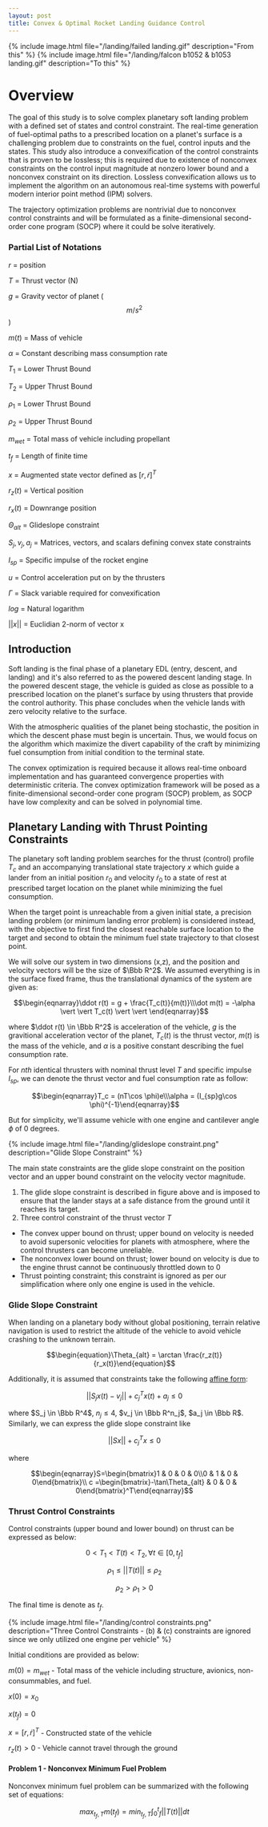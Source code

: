 ```yaml
---
layout: post
title: Convex & Optimal Rocket Landing Guidance Control
---
```


{% include image.html file="/landing/failed landing.gif" description="From this" %}
{% include image.html file="/landing/falcon b1052 & b1053 landing.gif" description="To this" %}

# Overview

The goal of this study is to solve complex planetary soft landing problem with a defined set of states and control constraint. The real-time generation of fuel-optimal paths to a prescribed location on a planet's surface is a challenging problem due to constraints on the fuel, control inputs and the states. This study also introduce a convexification of the control constraints that is proven to be lossless; this is required due to existence of nonconvex constraints on the control input magnitude at nonzero lower bound and a nonconvex constraint on its direction. Lossless convexification allows us to implement the algorithm on an autonomous real-time systems with powerful modern interior point method (IPM) solvers.

The trajectory optimization problems are nontrivial due to nonconvex control constraints and will be formulated as a finite-dimensional second-order cone program (SOCP) where it could be solve iteratively.

### Partial List of Notations

$r$ = position

$T$ = Thrust vector (N)

$g$ = Gravity vector of planet ($$m/s^{2}$$)

$m(t)$ = Mass of vehicle

$\alpha$ = Constant describing mass consumption rate

$T_1$ = Lower Thrust Bound

$T_2$ = Upper Thrust Bound

$\rho_1$ = Lower Thrust Bound

$\rho_2$ = Upper Thrust Bound

$m_{wet}$ = Total mass of vehicle including propellant

$t_f$ = Length of finite time

$x$ = Augmented state vector defined as $[r, \dot r]^T$

$r_z(t)$ = Vertical position

$r_x(t)$ = Downrange position

$\Theta_{alt}$ = Glideslope constraint

$S_j, v_j, a_j$ = Matrices, vectors, and scalars defining convex state constraints

$I_{sp}$ = Specific impulse of the rocket engine

$u$ = Control acceleration put on by the thrusters

$\Gamma$ = Slack variable required for convexification

$log$ = Natural logarithm

$\vert \vert x \vert \vert$ = Euclidian 2-norm of vector x

## Introduction

Soft landing is the final phase of a planetary EDL (entry, descent, and landing) and it's also referred to as the powered descent landing stage. In the powered descent stage, the vehicle is guided as close as possible to a prescribed location on the planet's surface by using thrusters that provide the control authority. This phase concludes when the vehicle lands with zero velocity relative to the surface.

With the atmospheric qualities of the planet being stochastic, the position in which the descent phase must begin is uncertain. Thus, we would focus on the algorithm which maximize the divert capability of the craft by minimizing fuel consumption from initial condition to the terminal state.

The convex optimization is required because it allows real-time onboard implementation and has guaranteed convergence properties with deterministic criteria. The convex optimization framework will be posed as a finite-dimensional second-order cone program (SOCP) problem, as SOCP have low complexity and can be solved in polynomial time.

## Planetary Landing with Thrust Pointing Constraints

The planetary soft landing problem searches for the thrust (control) profile $T_c$  and an accompanying translational state trajectory $x$ which guide a lander from an initial position $r_0$ and velocity $\dot r_0$ to a state of rest at prescribed target location on the planet while minimizing the fuel consumption.

When the target point is unreachable from a given initial state, a precision landing problem (or minimum landing error problem) is considered instead, with the objective to first find the closest reachable surface location to the target and second to obtain the minimum fuel state trajectory to that closest point.

We will solve our system in two dimensions (x,z), and the position and velocity vectors will be the size of $\Bbb R^2$. We assumed everything is in the surface fixed frame, thus the translational dynamics of the system are given as:

$$\begin{eqnarray}\ddot r(t) = g + \frac{T_c(t)}{m(t)}\\\dot m(t) = -\alpha \vert \vert T_c(t) \vert \vert \end{eqnarray}$$

where $\ddot r(t) \in \Bbb R^2$ is acceleration of the vehicle, $g$ is the gravitional acceleration vector of the planet, $T_c(t)$ is the thrust vector, $m(t)$ is the mass of the vehicle, and $\alpha$ is a positive constant describing the fuel consumption rate.

For $nth$ identical thrusters with nominal thrust level $T$ and specific impulse $I_{sp}$, we can denote the thrust vector and fuel consumption rate as follow:

$$\begin{eqnarray}T_c = (nT\cos \phi)e\\\alpha = (I_{sp}g\cos \phi)^{-1}\end{eqnarray}$$

But for simplicity, we'll assume vehicle with one engine and cantilever angle $\phi$ of 0 degrees.

{% include image.html file="/landing/glideslope constraint.png" description="Glide Slope Constraint" %}

The main state constraints are the glide slope constraint on the position vector and an upper bound constraint on the velocity vector magnitude.
1. The glide slope constraint is described in figure above and is imposed to ensure that the lander stays at a safe distance from the ground until it reaches its target.
2. Three control constraint of the thrust vector $T$
* The convex upper bound on thrust; upper bound on velocity is needed to avoid supersonic velocities for planets with atmosphere, where the control thrusters can become unreliable.
* The nonconvex lower bound on thrust; lower bound on velocity is due to the engine thrust cannot be continuously throttled down to 0
* Thrust pointing constraint; this constraint is ignored as per our simplification where only one engine is used in the vehicle.

### Glide Slope Constraint
When landing on a planetary body without global positioning, terrain relative navigation is used to restrict the altitude of the vehicle to avoid vehicle crashing to the unknown terrain.

$$\begin{equation}\Theta_{alt} = \arctan \frac{r_z(t)}{r_x(t)}\end{equation}$$

Additionally, it is assumed that constraints take the following [affine form](https://mathworld.wolfram.com/AffineFunction.html):

$$\begin{equation}\vert \vert S_j x(t) - v_j \vert \vert + c^T_j x(t) + a_j \leq 0\end{equation}$$

where $S_j \in \Bbb R^4$, $n_j \leq 4$, $v_j \in \Bbb R^n_j$, $a_j \in \Bbb R$. Similarly, we can express the glide slope constraint like

$$\begin{equation}\vert \vert Sx \vert \vert + c^T_j x \leq 0\end{equation}$$

where

$$\begin{eqnarray}S=\begin{bmatrix}1 & 0 & 0 & 0\\0 & 1 & 0 & 0\end{bmatrix}\\ c =\begin{bmatrix}-\tan\Theta_{alt} & 0 & 0 & 0\end{bmatrix}^T\end{eqnarray}$$

### Thrust Control Constraints
Control constraints (upper bound and lower bound) on thrust can be expressed as below:

$$\begin{equation}0 \lt T_1 \lt T(t) \lt T_2, \forall t \in [0,t_f]\end{equation}$$

$$\begin{equation}\rho_1 \leq \vert \vert T(t) \vert \vert \leq \rho_2\end{equation}$$

$$\begin{equation}\rho_2 \gt \rho_1 \gt 0\end{equation}$$

The final time is denote as $t_f$.

{% include image.html file="/landing/control constraints.png" description="Three Control Constraints - (b) & (c) constraints are ignored since we only utilized one engine per vehicle" %}

Initial conditions are provided as below:

$m(0)=m_{wet}$ - Total mass of the vehicle including structure, avionics, non-consummables, and fuel.

$x(0)=x_0$

$x(t_f)=0$

$x=[r, \dot r]^T$ - Constructed state of the vehicle

$r_z(t) > 0$ - Vehicle cannot travel through the ground

#### Problem 1 - Nonconvex Minimum Fuel Problem
Nonconvex minimum fuel problem can be summarized with the following set of equations:

$$\begin{equation}max_{t_f,T}m(t_f) = min_{t_f,T}\int_0^t_f \vert \vert T(t) \vert \vert dt \end{equation}$$
